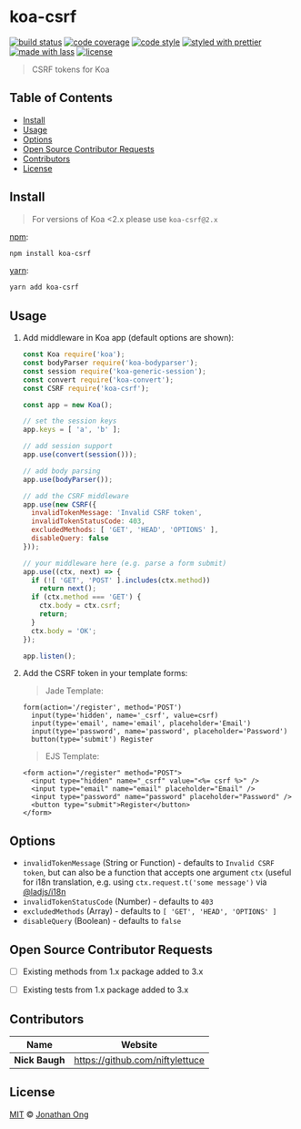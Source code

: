 # koa-csrf

[![build status](https://img.shields.io/travis/koajs/csrf.svg)](https://travis-ci.com/koajs/csrf)
[![code coverage](https://img.shields.io/codecov/c/github/koajs/csrf.svg)](https://codecov.io/gh/koajs/csrf)
[![code style](https://img.shields.io/badge/code_style-XO-5ed9c7.svg)](https://github.com/sindresorhus/xo)
[![styled with prettier](https://img.shields.io/badge/styled_with-prettier-ff69b4.svg)](https://github.com/prettier/prettier)
[![made with lass](https://img.shields.io/badge/made_with-lass-95CC28.svg)](https://lass.js.org)
[![license](https://img.shields.io/github/license/koajs/csrf.svg)](LICENSE)

> CSRF tokens for Koa


## Table of Contents

* [Install](#install)
* [Usage](#usage)
* [Options](#options)
* [Open Source Contributor Requests](#open-source-contributor-requests)
* [Contributors](#contributors)
* [License](#license)


## Install

> For versions of Koa &lt;2.x please use `koa-csrf@2.x`

[npm][]:

```sh
npm install koa-csrf
```

[yarn][]:

```sh
yarn add koa-csrf
```


## Usage

1. Add middleware in Koa app (default options are shown):

   ```js
   const Koa require('koa');
   const bodyParser require('koa-bodyparser');
   const session require('koa-generic-session');
   const convert require('koa-convert');
   const CSRF require('koa-csrf');

   const app = new Koa();

   // set the session keys
   app.keys = [ 'a', 'b' ];

   // add session support
   app.use(convert(session()));

   // add body parsing
   app.use(bodyParser());

   // add the CSRF middleware
   app.use(new CSRF({
     invalidTokenMessage: 'Invalid CSRF token',
     invalidTokenStatusCode: 403,
     excludedMethods: [ 'GET', 'HEAD', 'OPTIONS' ],
     disableQuery: false
   }));

   // your middleware here (e.g. parse a form submit)
   app.use((ctx, next) => {
     if (![ 'GET', 'POST' ].includes(ctx.method))
       return next();
     if (ctx.method === 'GET') {
       ctx.body = ctx.csrf;
       return;
     }
     ctx.body = 'OK';
   });

   app.listen();
   ```

2. Add the CSRF token in your template forms:

   > Jade Template:

   ```jade
   form(action='/register', method='POST')
     input(type='hidden', name='_csrf', value=csrf)
     input(type='email', name='email', placeholder='Email')
     input(type='password', name='password', placeholder='Password')
     button(type='submit') Register
   ```

   > EJS Template:

   ```ejs
   <form action="/register" method="POST">
     <input type="hidden" name="_csrf" value="<%= csrf %>" />
     <input type="email" name="email" placeholder="Email" />
     <input type="password" name="password" placeholder="Password" />
     <button type="submit">Register</button>
   </form>
   ```


## Options

* `invalidTokenMessage` (String or Function) - defaults to `Invalid CSRF token`, but can also be a function that accepts one argument `ctx` (useful for i18n translation, e.g. using `ctx.request.t('some message')` via [@ladjs/i18n][]
* `invalidTokenStatusCode` (Number) - defaults to `403`
* `excludedMethods` (Array) - defaults to `[ 'GET', 'HEAD', 'OPTIONS' ]`
* `disableQuery` (Boolean) - defaults to `false`


## Open Source Contributor Requests

* [ ] Existing methods from 1.x package added to 3.x
* [ ] Existing tests from 1.x package added to 3.x


## Contributors

| Name           | Website                           |
| -------------- | --------------------------------- |
| **Nick Baugh** | <https://github.com/niftylettuce> |


## License

[MIT](LICENSE) © [Jonathan Ong](http://jongleberry.com)


## 

[@ladjs/i18n]: https://github.com/ladjs/i18n

[npm]: https://www.npmjs.com/

[yarn]: https://yarnpkg.com/
